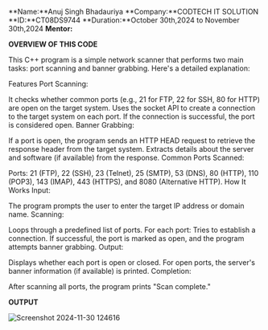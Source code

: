 **Name:**Anuj Singh Bhadauriya
**Company:**CODTECH IT SOLUTION
**ID:**CT08DS9744
**Duration:**October 30th,2024 to November 30th,2024
**Mentor:**

**OVERVIEW OF THIS CODE**

This C++ program is a simple network scanner that performs two main tasks: port scanning and banner grabbing. Here's a detailed explanation:

Features
Port Scanning:

It checks whether common ports (e.g., 21 for FTP, 22 for SSH, 80 for HTTP) are open on the target system.
Uses the socket API to create a connection to the target system on each port. If the connection is successful, the port is considered open.
Banner Grabbing:

If a port is open, the program sends an HTTP HEAD request to retrieve the response header from the target system.
Extracts details about the server and software (if available) from the response.
Common Ports Scanned:

Ports: 21 (FTP), 22 (SSH), 23 (Telnet), 25 (SMTP), 53 (DNS), 80 (HTTP), 110 (POP3), 143 (IMAP), 443 (HTTPS), and 8080 (Alternative HTTP).
How It Works
Input:

The program prompts the user to enter the target IP address or domain name.
Scanning:

Loops through a predefined list of ports.
For each port:
Tries to establish a connection.
If successful, the port is marked as open, and the program attempts banner grabbing.
Output:

Displays whether each port is open or closed.
For open ports, the server's banner information (if available) is printed.
Completion:

After scanning all ports, the program prints "Scan complete."

**OUTPUT**

![Screenshot 2024-11-30 124616](https://github.com/user-attachments/assets/3c1eef23-8d07-4cf6-9a92-625b71570b66)

